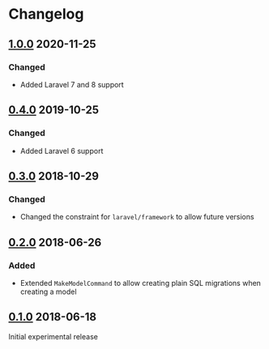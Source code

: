 # Changelog

## [1.0.0](https://github.com/pmatseykanets/laravel-sql-migrations/releases/tag/v1.0.0) 2020-11-25

### Changed

- Added Laravel 7 and 8 support

## [0.4.0](https://github.com/pmatseykanets/laravel-sql-migrations/releases/tag/v0.4.0) 2019-10-25

### Changed

- Added Laravel 6 support

## [0.3.0](https://github.com/pmatseykanets/laravel-sql-migrations/releases/tag/v0.3.0) 2018-10-29

### Changed

- Changed the constraint for `laravel/framework` to allow future versions

## [0.2.0](https://github.com/pmatseykanets/laravel-sql-migrations/releases/tag/v0.2.0) 2018-06-26

### Added

- Extended `MakeModelCommand` to allow creating plain SQL migrations when creating a model

## [0.1.0](https://github.com/pmatseykanets/laravel-sql-migrations/releases/tag/v0.1.0) 2018-06-18

Initial experimental release
